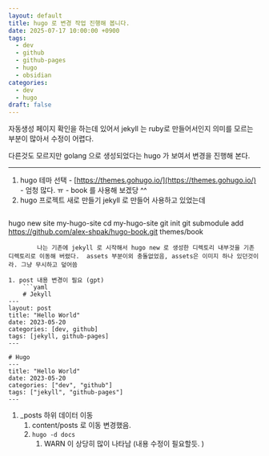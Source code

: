```yaml
---
layout: default
title: hugo 로 변경 작업 진행해 봅니다.
date: 2025-07-17 10:00:00 +0900
tags:
  - dev
  - github
  - github-pages
  - hugo
  - obsidian
categories:
  - dev
  - hugo
draft: false
---
```

자동생성
페이지 확인을 하는데 있어서 jekyll 는 ruby로 만들어서인지 
의미를 모르는 부분이 많아서 수정이 어렵다. 

다른것도 모르지만 golang 으로 생성되었다는 hugo 가 보여서
변경을 진행해 본다. 

---
1.  hugo 테마 선택
		- [https://themes.gohugo.io/](https://themes.gohugo.io/)
		- 엄청 많다. ㅠ 
		- book 를 사용해 보겠당 ^^
2. hugo 프로젝트 새로 만들기 
		jekyll 로 만들어 사용하고 있었는데 
	```bash
hugo new site my-hugo-site
cd my-hugo-site
git init
git submodule add https://github.com/alex-shpak/hugo-book.git themes/book
```
		나는 기존에 jekyll 로 시작해서 hugo new 로 생성한 디렉토리 내부것을 기존 디렉토리로 이동해 버렸다.  assets 부분이외 충돌없었음, assets은 이미지 하나 있던것이라. 그냥 무시하고 덮어씀
	
1. post 내용 변경이 필요 (gpt)
	```yaml
	# Jekyll
---
layout: post
title: "Hello World"
date: 2023-05-20
categories: [dev, github]
tags: [jekyll, github-pages]
---

# Hugo
---
title: "Hello World"
date: 2023-05-20
categories: ["dev", "github"]
tags: ["jekyll", "github-pages"]
---
```
1. \_posts 하위 데이터 이동 
	1. content/posts 로 이동 변경했음. 
	2. `hugo -d docs`
		1. WARN 이 상당히 많이 나타남 (내용 수정이 필요할듯. )

